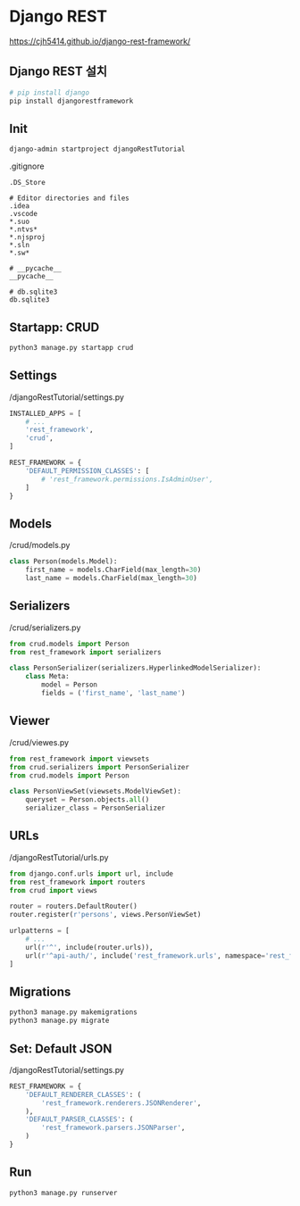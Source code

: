 # Django REST
https://cjh5414.github.io/django-rest-framework/

## Django REST 설치
```sh
# pip install django
pip install djangorestframework
```

## Init
```sh
django-admin startproject djangoRestTutorial
```

.gitignore
```gitignore
.DS_Store

# Editor directories and files
.idea
.vscode
*.suo
*.ntvs*
*.njsproj
*.sln
*.sw*

# __pycache__
__pycache__

# db.sqlite3
db.sqlite3

```

## Startapp: CRUD
```sh
python3 manage.py startapp crud
```

## Settings
/djangoRestTutorial/settings.py
```py
INSTALLED_APPS = [
    # ...
    'rest_framework',
    'crud',
]

REST_FRAMEWORK = {
    'DEFAULT_PERMISSION_CLASSES': [
        # 'rest_framework.permissions.IsAdminUser',
    ]
}

```

## Models
/crud/models.py
```py
class Person(models.Model):
    first_name = models.CharField(max_length=30)
    last_name = models.CharField(max_length=30)
```

## Serializers
/crud/serializers.py
```py
from crud.models import Person
from rest_framework import serializers

class PersonSerializer(serializers.HyperlinkedModelSerializer):
    class Meta:
        model = Person
        fields = ('first_name', 'last_name')

```

## Viewer
/crud/viewes.py
```py
from rest_framework import viewsets
from crud.serializers import PersonSerializer
from crud.models import Person

class PersonViewSet(viewsets.ModelViewSet):
    queryset = Person.objects.all()
    serializer_class = PersonSerializer

```

## URLs
/djangoRestTutorial/urls.py
```py
from django.conf.urls import url, include
from rest_framework import routers
from crud import views

router = routers.DefaultRouter()
router.register(r'persons', views.PersonViewSet)

urlpatterns = [
    # ...
    url(r'^', include(router.urls)),
    url(r'^api-auth/', include('rest_framework.urls', namespace='rest_framework')),
]
```

## Migrations
```sh
python3 manage.py makemigrations
python3 manage.py migrate
```

## Set: Default JSON
/djangoRestTutorial/settings.py
```py
REST_FRAMEWORK = {
    'DEFAULT_RENDERER_CLASSES': (
        'rest_framework.renderers.JSONRenderer',
    ),
    'DEFAULT_PARSER_CLASSES': (
        'rest_framework.parsers.JSONParser',
    )
}
```

## Run
```sh
python3 manage.py runserver
```
